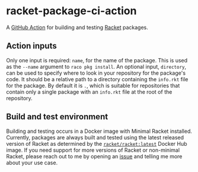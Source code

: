 # racket-package-ci-action

A [GitHub Action][github-action] for building and testing [Racket][racket]
packages.

## Action inputs

Only one input is required: `name`, for the name of the package. This is used
as the `--name` argument to `raco pkg install`. An optional input, `directory`,
can be used to specify where to look in your repository for the package's code.
It should be a relative path to a directory containing the `info.rkt` file for
the package. By default it is `.`, which is suitable for repositories that
contain only a single package with an `info.rkt` file at the root of the
repository.

## Build and test environment

Building and testing occurs in a Docker image with Minimal Racket installed.
Currently, packages are always built and tested using the latest released
version of Racket as determined by the [`racket/racket:latest`][racket-image]
Docker Hub image. If you need support for more versions of Racket or non-minimal
Racket, please reach out to me by opening an [issue][repo-issues] and telling me
more about your use case.

[github-action]: https://github.com/features/actions
[racket]: https://racket-lang.org/
[racket-image]: https://hub.docker.com/r/racket/racket
[repo-issues]: https://github.com/jackfirth/racket-package-ci-action/issues
